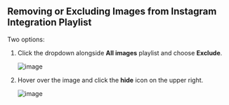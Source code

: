 ## Removing or Excluding Images from Instagram Integration Playlist

Two options:

1. Click the dropdown alongside **All images** playlist and choose **Exclude**.

   ![image](https://github.com/user-attachments/assets/09301bef-f7ea-4203-9a42-021ae1f6e188)

2. Hover over the image and click the **hide** icon on the upper right.

   ![image](https://github.com/user-attachments/assets/b1b39647-3b51-4ba7-8cb2-2bf84a0def47)



